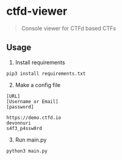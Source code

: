 # ctfd-viewer

> Console viewer for CTFd based CTFs

## Usage

1. Install requirements
  
  ```text
  pip3 install requirements.txt
  ```

2. Make a config file
  
  ```text
  [URL]
  [Username or Email]
  [password]
  ```

  ```text
  https://demo.ctfd.io
  devonnuri
  s4f3_p4ssw0rd
  ```

3. Run main.py
  
  ```text
  python3 main.py
  ```
